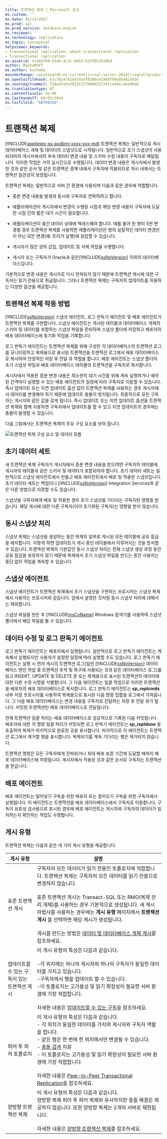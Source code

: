 ```yaml
---
title: 트랜잭션 복제 | Microsoft 문서
ms.custom: ''
ms.date: 03/14/2017
ms.prod: sql
ms.prod_service: database-engine
ms.reviewer: ''
ms.technology: replication
ms.topic: conceptual
helpviewer_keywords:
- transactional replication, about transactional replication
- transactional replication
ms.assetid: 3ca82fb9-81e6-4c3c-94b3-b15f852b18bd
author: MashaMSFT
ms.author: mathoma
monikerRange: =azuresqldb-mi-current||>=sql-server-2014||=sqlallproducts-allversions
ms.openlocfilehash: b3c7d1474164741ef8380ce1904f99a05e833456
ms.sourcegitcommit: 728a4fa5a3022c237b68b31724fce441c4e4d0ab
ms.translationtype: HT
ms.contentlocale: ko-KR
ms.lasthandoff: 08/03/2019
ms.locfileid: "68769310"
---
```

# <a name="transactional-replication"></a>트랜잭션 복제
[!INCLUDE[appliesto-ss-asdbmi-xxxx-xxx-md](../../../includes/appliesto-ss-asdbmi-xxxx-xxx-md.md)]
  트랜잭션 복제는 일반적으로 게시 데이터베이스 개체 및 데이터의 스냅샷으로 시작됩니다. 일반적으로 초기 스냅샷이 사용되자마자 게시자에서의 후속 데이터 변경 내용 및 스키마 수정 내용이 구독자로 배달됩니다. 이러한 작업은 거의 실시간으로 수행됩니다. 데이터 변경 내용은 게시자에서 발생한 것과 같은 순서 및 같은 트랜잭션 경계 내에서 구독자에 적용되므로 게시 내에서는 트랜잭션 일관성이 보장됩니다.  
  
 트랜잭션 복제는 일반적으로 서버 간 환경에 사용되며 다음과 같은 경우에 적합합니다.  
  
-   증분 변경 내용을 발생과 동시에 구독자로 전파하려고 합니다.  
  
-   애플리케이션이 게시자에서 변경이 수행된 시점과 해당 변경 내용이 구독자에 도달한 시점 간의 짧은 대기 시간이 필요합니다.  
  
-   애플리케이션이 중간 데이터 상태에 액세스해야 합니다. 예를 들어 한 행이 5번 변경될 경우 트랜잭션 복제를 사용하면 애플리케이션은 행의 실질적인 데이터 변경만이 아닌 모든 변경(예: 트리거 실행)에 응답할 수 있습니다.  
  
-   게시자가 많은 양의 삽입, 업데이트 및 삭제 작업을 수행합니다.  
  
-   게시자 또는 구독자가 Oracle과 같은[!INCLUDE[ssNoVersion](../../../includes/ssnoversion-md.md)] 이외의 데이터베이스입니다.  
  
 기본적으로 변경 내용은 게시자로 다시 전파되지 않기 때문에 트랜잭션 게시에 대한 구독자는 읽기 전용으로 취급됩니다. 그러나 트랜잭션 복제는 구독자의 업데이트를 허용하는 다양한 옵션을 제공합니다.  
  
##  <a name="HowWorks"></a> 트랜잭션 복제 작동 방법  
 [!INCLUDE[ssNoVersion](../../../includes/ssnoversion-md.md)] 스냅샷 에이전트, 로그 판독기 에이전트 및 배포 에이전트가 트랜잭션 복제를 구현합니다. 스냅샷 에이전트는 게시된 테이블과 데이터베이스 개체의 스키마 및 데이터를 포함하는 스냅샷 파일을 준비하여 스냅샷 폴더에 저장하고 배포자의 배포 데이터베이스에 동기화 작업을 기록합니다.  
  
 로그 판독기 에이전트는 트랜잭션 복제를 위해 구성한 각 데이터베이스의 트랜잭션 로그를 모니터링하고 복제용으로 표시된 트랜잭션을 트랜잭션 로그에서 배포 데이터베이스로 복사하여 안정적인 저장 후 전달 큐 역할을 합니다. 배포 에이전트는 스냅샷 폴더의 초기 스냅샷 파일과 배포 데이터베이스 테이블의 트랜잭션을 구독자로 복사합니다.  
  
 게시자에서 적용한 증분 변경 내용은 최소한의 대기 시간을 위해 계속 실행하거나 예약된 간격마다 실행할 수 있는 배포 에이전트의 일정에 따라 구독자로 이동할 수 있습니다. 즉시 업데이트 또는 지연 업데이트 옵션 없이 트랜잭션 복제를 사용하는 경우 게시자에서 데이터를 변경해야 하기 때문에 업데이트 충돌이 방지됩니다. 최종적으로 모든 구독자는 게시자와 같은 값을 갖게 됩니다. 즉시 업데이트 또는 지연 업데이트 옵션을 트랜잭션 복제와 함께 사용하면 구독자에서 업데이트를 할 수 있고 지연 업데이트의 경우에는 충돌이 발생할 수 있습니다.  
  
 다음 그림에서는 트랜잭션 복제의 주요 구성 요소를 보여 줍니다.  
  
 ![트랜잭션 복제 구성 요소 및 데이터 흐름](../../../relational-databases/replication/transactional/media/trnsact.gif "Transactional replication components and data flow")  
  
##  <a name="Dataset"></a> 초기 데이터 세트  
 새 트랜잭션 복제 구독자가 게시자에서 증분 변경 내용을 받으려면 구독자의 테이블에 게시자의 테이블과 같은 스키마 및 데이터가 포함되어야 합니다. 초기 데이터 세트는 일반적으로 스냅샷 에이전트에서 만들고 배포 에이전트에서 배포 및 적용한 스냅샷입니다. 초기 데이터 세트는 백업이나 [!INCLUDE[ssNoVersion](../../../includes/ssnoversion-md.md)] Integration Services와 같은 다른 방법으로 지정할 수도 있습니다.  
  
 스냅샷을 구독자에게 배포 및 적용한 경우 초기 스냅샷을 기다리는 구독자만 영향을 받습니다. 해당 게시에 대한 다른 구독자(이미 초기화된 구독자)는 영향을 받지 않습니다.  
  
## <a name="concurrent-snapshot-processing"></a>동시 스냅샷 처리  
 스냅샷 복제는 스냅샷을 생성하는 동안 복제의 일부로 게시된 모든 테이블에 공유 잠금을 배치합니다. 이렇게 하면 업데이트가 게시 중인 테이블에서 이루어지는 것을 방지할 수 있습니다. 트랜잭션 복제의 기본값인 동시 스냅샷 처리는 전체 스냅샷 생성 과정 동안 공유 잠금을 보유하지 않기 때문에 복제에서 초기 스냅샷 파일을 만드는 동안 사용자는 중단 없이 작업을 계속할 수 있습니다.  
  
##  <a name="SnapshotAgent"></a> 스냅샷 에이전트  
 스냅샷 에이전트가 트랜잭션 복제에서 초기 스냅샷을 구현하는 프로시저는 스냅샷 복제에서 사용하는 프로시저와 같습니다. 앞에서 설명한 것처럼 동시 스냅샷 처리에 대해서는 제외합니다.  
  
 스냅샷 파일을 만든 후 [!INCLUDE[msCoName](../../../includes/msconame-md.md)] Windows 탐색기를 사용하여 스냅샷 폴더에서 해당 파일을 볼 수 있습니다.  
  
##  <a name="LogReaderAgent"></a> 데이터 수정 및 로그 판독기 에이전트  
 로그 판독기 에이전트는 배포자에서 실행됩니다. 일반적으로 로그 판독기 에이전트는 계속해서 실행되지만 사용자가 설정한 일정에 따라 실행할 수도 있습니다. 로그 판독기 에이전트는 실행 시 먼저 게시의 트랜잭션 로그(일반 [!INCLUDE[ssNoVersion](../../../includes/ssnoversion-md.md)] 데이터베이스 엔진 작업 중 트랜잭션 추적 및 복구에 사용되는 것과 같은 데이터베이스 로그)를 읽고 INSERT, UPDATE 및 DELETE 문 또는 복제용으로 표시된 트랜잭션의 데이터에 대한 다른 수정 사항을 식별합니다. 그 다음 에이전트는 일괄 작업으로 이러한 트랜잭션을 배포자의 배포 데이터베이스로 복사합니다. 로그 판독기 에이전트는 **sp_replcmds** 내부 저장 프로시저를 사용하여 복제용으로 표시된 다음 명령 집합을 로그에서 가져옵니다. 그 다음 배포 데이터베이스는 변경 내용을 구독자로 전달하는 저장 후 전달 큐가 됩니다. 커밋된 트랜잭션만 배포 데이터베이스로 전달됩니다.  
  
 전체 트랜잭션 일괄 처리는 배포 데이터베이스로 성공적으로 기록된 다음 커밋됩니다. 배포자에 대한 각 명령 일괄 처리가 커밋되면 로그 판독기 에이전트는 **sp_repldone** 을 호출하여 복제가 마지막으로 완료된 곳을 표시합니다. 마지막으로 이 에이전트는 트랜잭션 로그에서 제거할 행을 표시합니다. 복제되기를 계속 기다리는 행은 제거되지 않습니다.  
  
 트랜잭션 명령은 모든 구독자에게 전파되거나 최대 배포 보존 기간에 도달할 때까지 배포 데이터베이스에 저장됩니다. 게시자에서 적용된 것과 같은 순서로 구독자는 트랜잭션을 받습니다.  
  
##  <a name="DistributionAgent"></a> 배포 에이전트  
 배포 에이전트는 밀어넣기 구독을 위한 배포자 또는 끌어오기 구독을 위한 구독자에서 실행됩니다. 이 에이전트는 트랜잭션을 배포 데이터베이스에서 구독자로 이동합니다. 구독이 유효성 검사용으로 표시된 경우에 배포 에이전트는 게시자와 구독자의 데이터가 일치하는지 확인하는 작업도 수행합니다.  

## <a name="publication-types"></a>게시 유형 
트랜잭션 복제는 다음과 같은 네 가지 게시 유형을 제공합니다.  
  
|게시 유형|설명|  
|----------------------|-----------------|  
|표준 트랜잭션 게시|구독자의 모든 데이터가 읽기 전용인 토폴로지에 적합합니다. 트랜잭션 복제는 구독자의 모든 데이터를 읽기 전용으로 변경하지 않습니다.<br /><br /> 표준 트랜잭션 게시는 Transact-SQL 또는 RMO(복제 관리 개체)를 사용하는 경우 기본적으로 생성됩니다. 새 게시 마법사를 사용하는 경우에는 **게시 유형** 페이지에서 **트랜잭션 게시** 를 선택하면 해당 게시가 생성됩니다.<br /><br /> 게시를 만드는 방법은 [데이터 및 데이터베이스 개체 게시](../../../relational-databases/replication/publish/publish-data-and-database-objects.md)를 참조하세요.|  
|업데이트할 수 있는 구독이 있는 트랜잭션 게시|이 게시 유형의 특성은 다음과 같습니다.<br /><br /> -각 위치에는 하나의 게시자와 하나의 구독자가 동일한 데이터를 가지고 있습니다. <br /> -구독자에서 행을 업데이트 할 수 있습니다.<br /> -이 토폴로지는 고가용성 및 읽기 확장성이 필요한 서버 환경에 가장 적합합니다.<br /><br />자세한 내용은 [업데이트할 수 있는 구독](../../../relational-databases/replication/transactional/updatable-subscriptions-for-transactional-replication.md)을 참조하세요.|  
|피어 투 피어 토폴로지|이 게시 유형의 특성은 다음과 같습니다.<br /> - 각 위치가 동일한 데이터를 가지며 게시자와 구독자 역할을 합니다.<br /> - 같은 행은 한 번에 한 위치에서만 변경될 수 있습니다.<br /> - [충돌 검색](../../../relational-databases/replication/transactional/peer-to-peer-conflict-detection-in-peer-to-peer-replication.md) 지원  <br />- 이 토폴로지는 고가용성 및 읽기 확장성이 필요한 서버 환경에 가장 적합합니다.<br /><br />자세한 내용은 [Peer-to-Peer Transactional Replication](../../../relational-databases/replication/transactional/peer-to-peer-transactional-replication.md)을 참조하세요.|  
|양방향 트랜잭션 복제|이 게시 유형의 특성은 다음과 같습니다.<br />양방향 복제 피어 투 피어 복제와 유사하지만 충돌 해결은 제공하지 않습니다. 또한 양방향 복제는 2개의 서버로 제한됩니다. <br /><br /> 자세한 내용은 [양방향 트랜잭션 복제](../../../relational-databases/replication/transactional/bidirectional-transactional-replication.md)를 참조하세요. |  
  
  
